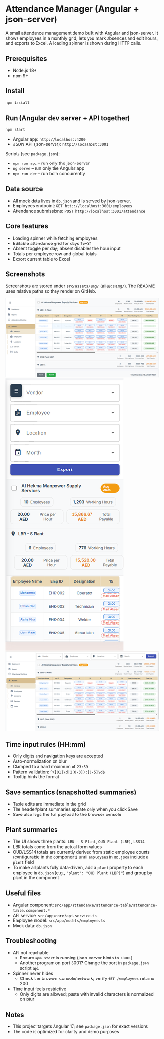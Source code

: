 # Attendance Manager (Angular + json-server)

A small attendance management demo built with Angular and json-server. It shows employees in a monthly grid, lets you mark absences and edit hours, and exports to Excel. A loading spinner is shown during HTTP calls.

## Prerequisites
- Node.js 18+
- npm 9+

## Install
```bash
npm install
```

## Run (Angular dev server + API together)
```bash
npm start
```
- Angular app: `http://localhost:4200`
- JSON API (json-server): `http://localhost:3001`

Scripts (see `package.json`):
- `npm run api` – run only the json-server
- `ng serve` – run only the Angular app
- `npm run dev` – run both concurrently

## Data source
- All mock data lives in `db.json` and is served by json-server.
- Employees endpoint: `GET http://localhost:3001/employees`
- Attendance submissions: `POST http://localhost:3001/attendance`

## Core features
- Loading spinner while fetching employees
- Editable attendance grid for days 15–31
- Absent toggle per day; absent disables the hour input
- Totals per employee row and global totals
- Export current table to Excel

## Screenshots
Screenshots are stored under `src/assets/img/` (alias: `@img/`). The README uses relative paths so they render on GitHub.

![Attendance Page](src/assets/img/image.png)
![Attendance Page – Alt](src/assets/img/image2.png)
![Attendance Page – Variant](src/assets/img/image_1.png)

## Time input rules (HH:mm)
- Only digits and navigation keys are accepted
- Auto-normalization on blur
- Clamped to a hard maximum of `23:59`
- Pattern validation: `^([01]\d|2[0-3]):[0-5]\d$`
- Tooltip hints the format

## Save semantics (snapshotted summaries)
- Table edits are immediate in the grid
- The header/plant summaries update only when you click Save
- Save also logs the full payload to the browser console

## Plant summaries
- The UI shows three plants: `LBR - S Plant`, `OUD Plant (LBP)`, `LSS14`
- LBR totals come from the actual form values
- OUD/LSS14 totals are currently derived from static employee counts (configurable in the component) until `employees` in `db.json` include a `plant` field
- To make all plants fully data‑driven, add a `plant` property to each employee in `db.json` (e.g., `"plant": "OUD Plant (LBP)"`) and group by plant in the component

## Useful files
- Angular component: `src/app/attendance/attendance-table/attendance-table.component.*`
- API service: `src/app/core/api.service.ts`
- Employee model: `src/app/models/employee.ts`
- Mock data: `db.json`

## Troubleshooting
- API not reachable
  - Ensure `npm start` is running (json-server binds to `:3001`)
  - Another program on port 3001? Change the port in `package.json` script `api`
- Spinner never hides
  - Check the browser console/network; verify `GET /employees` returns 200
- Time input feels restrictive
  - Only digits are allowed; paste with invalid characters is normalized on blur

## Notes
- This project targets Angular 17; see `package.json` for exact versions
- The code is optimized for clarity and demo purposes
